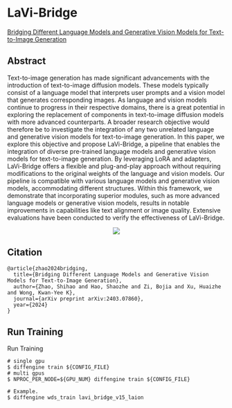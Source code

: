 # LaVi-Bridge

[Bridging Different Language Models and Generative Vision Models for Text-to-Image Generation](https://arxiv.org/abs/2403.07860)

## Abstract

Text-to-image generation has made significant advancements with the introduction of text-to-image diffusion models. These models typically consist of a language model that interprets user prompts and a vision model that generates corresponding images. As language and vision models continue to progress in their respective domains, there is a great potential in exploring the replacement of components in text-to-image diffusion models with more advanced counterparts. A broader research objective would therefore be to investigate the integration of any two unrelated language and generative vision models for text-to-image generation. In this paper, we explore this objective and propose LaVi-Bridge, a pipeline that enables the integration of diverse pre-trained language models and generative vision models for text-to-image generation. By leveraging LoRA and adapters, LaVi-Bridge offers a flexible and plug-and-play approach without requiring modifications to the original weights of the language and vision models. Our pipeline is compatible with various language models and generative vision models, accommodating different structures. Within this framework, we demonstrate that incorporating superior modules, such as more advanced language models or generative vision models, results in notable improvements in capabilities like text alignment or image quality. Extensive evaluations have been conducted to verify the effectiveness of LaVi-Bridge.

<div align=center>
<img src="https://github.com/okotaku/diffengine/assets/24734142/eec74b38-ffc8-4d63-882c-fd9043633baa"/>
</div>

## Citation

```
@article{zhao2024bridging,
  title={Bridging Different Language Models and Generative Vision Models for Text-to-Image Generation},
  author={Zhao, Shihao and Hao, Shaozhe and Zi, Bojia and Xu, Huaizhe and Wong, Kwan-Yee K},
  journal={arXiv preprint arXiv:2403.07860},
  year={2024}
}
```

## Run Training

Run Training

```
# single gpu
$ diffengine train ${CONFIG_FILE}
# multi gpus
$ NPROC_PER_NODE=${GPU_NUM} diffengine train ${CONFIG_FILE}

# Example.
$ diffengine wds_train lavi_bridge_v15_laion
```
